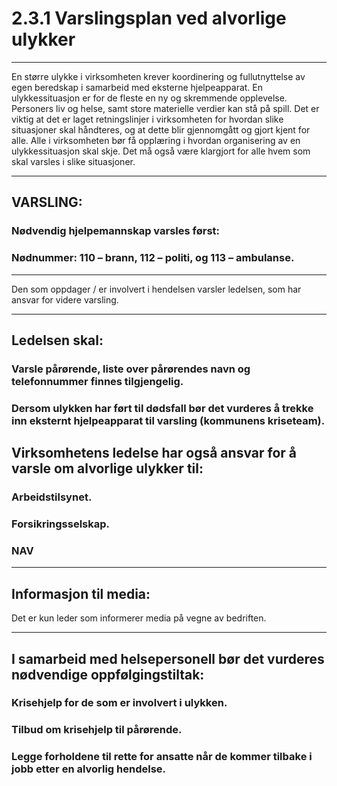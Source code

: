 # 2.3.1 Varslingsplan ved alvorlige ulykker
************************************************************
En større ulykke i virksomheten krever koordinering og fullutnyttelse av egen beredskap i samarbeid med eksterne hjelpeapparat.
En ulykkessituasjon er for de fleste en ny og skremmende opplevelse. Personers liv og helse, samt store materielle verdier kan stå på spill. Det er viktig at det er laget retningslinjer i virksomheten for hvordan slike situasjoner skal håndteres, og at dette blir gjennomgått og gjort kjent for alle.
Alle i virksomheten bør få opplæring i hvordan organisering av en ulykkessituasjon skal skje. Det må også være klargjort for alle hvem som skal varsles i slike situasjoner.
**********************************************************
## VARSLING:
### Nødvendig hjelpemannskap varsles først:
### Nødnummer: 110 – brann, 112 – politi, og 113 – ambulanse.
*****************************************************************
Den som oppdager / er involvert i hendelsen varsler ledelsen, som har ansvar for videre varsling.
**************************************************************************************************************************
## Ledelsen skal:
### Varsle pårørende, liste over pårørendes navn og telefonnummer finnes tilgjengelig.
### Dersom ulykken har ført til dødsfall bør det vurderes å trekke inn eksternt hjelpeapparat til varsling (kommunens kriseteam).
## Virksomhetens ledelse har også ansvar for å varsle om alvorlige ulykker til:
### Arbeidstilsynet.
### Forsikringsselskap.
### NAV
*************************************************************************************************************
## Informasjon til media:
Det er kun leder som informerer media på vegne av bedriften.
*******************************************************************************************************
## I samarbeid med helsepersonell bør det vurderes nødvendige oppfølgingstiltak:
### Krisehjelp for de som er involvert i ulykken.
### Tilbud om krisehjelp til pårørende.
### Legge forholdene til rette for ansatte når de kommer tilbake i jobb etter en alvorlig hendelse.
